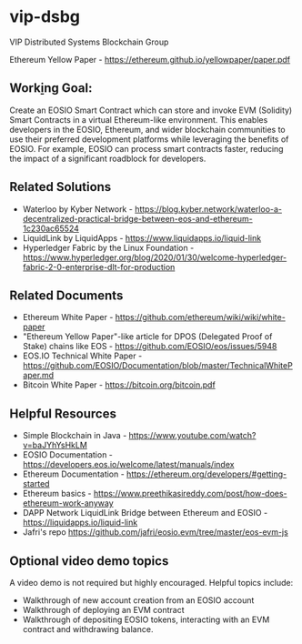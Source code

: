 # vip-dsbg
VIP Distributed Systems Blockchain Group

Ethereum Yellow Paper - https://ethereum.github.io/yellowpaper/paper.pdf

## Work[i](https://eosio.devpost.com/)ng Goal: 
Create an EOSIO Smart Contract which can store and invoke EVM (Solidity) Smart Contracts in a virtual Ethereum-like environment. This enables developers in the EOSIO, Ethereum, and wider blockchain communities to use their preferred development platforms while leveraging the benefits of EOSIO. For example, EOSIO can process smart contracts faster, reducing the impact of a significant roadblock for developers.

## Related Solutions
- Waterloo by Kyber Network - https://blog.kyber.network/waterloo-a-decentralized-practical-bridge-between-eos-and-ethereum-1c230ac65524
- LiquidLink by LiquidApps - https://www.liquidapps.io/liquid-link
- Hyperledger Fabric by the Linux Foundation - https://www.hyperledger.org/blog/2020/01/30/welcome-hyperledger-fabric-2-0-enterprise-dlt-for-production

## Related Documents
- Ethereum White Paper - https://github.com/ethereum/wiki/wiki/white-paper
- "Ethereum Yellow Paper"-like article for DPOS (Delegated Proof of Stake) chains like EOS - https://github.com/EOSIO/eos/issues/5948
- EOS.IO Technical White Paper - https://github.com/EOSIO/Documentation/blob/master/TechnicalWhitePaper.md
- Bitcoin White Paper - https://bitcoin.org/bitcoin.pdf

## Helpful Resources
- Simple Blockchain in Java - https://www.youtube.com/watch?v=baJYhYsHkLM
- EOSIO Documentation - https://developers.eos.io/welcome/latest/manuals/index
- Ethereum Documentation - https://ethereum.org/developers/#getting-started
- Ethereum basics - https://www.preethikasireddy.com/post/how-does-ethereum-work-anyway
- DAPP Network LiquidLink Bridge between Ethereum and EOSIO - https://liquidapps.io/liquid-link
- Jafri's repo https://github.com/jafri/eosio.evm/tree/master/eos-evm-js

## Optional video demo topics
A video demo is not required but highly encouraged. Helpful topics include:
- Walkthrough of new account creation from an EOSIO account
- Walkthrough of deploying an EVM contract
- Walkthrough of depositing EOSIO tokens, interacting with an EVM contract and withdrawing balance.
